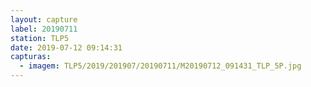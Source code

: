 ```yaml
---
layout: capture
label: 20190711
station: TLP5
date: 2019-07-12 09:14:31
capturas:
  - imagem: TLP5/2019/201907/20190711/M20190712_091431_TLP_5P.jpg
---
```

